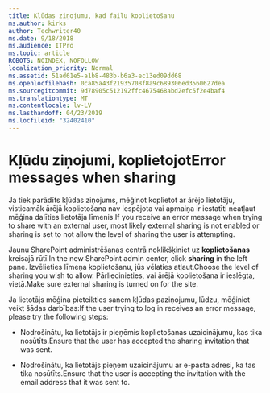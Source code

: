 ```yaml
---
title: Kļūdas ziņojumu, kad failu koplietošanu
ms.author: kirks
author: Techwriter40
ms.date: 9/18/2018
ms.audience: ITPro
ms.topic: article
ROBOTS: NOINDEX, NOFOLLOW
localization_priority: Normal
ms.assetid: 51ad61e5-a1b8-483b-b6a3-ec13ed09dd68
ms.openlocfilehash: 0ca85a43f21935708f8a9c689306ed3560627dea
ms.sourcegitcommit: 9d78905c512192ffc4675468abd2efc5f2e4baf4
ms.translationtype: MT
ms.contentlocale: lv-LV
ms.lasthandoff: 04/23/2019
ms.locfileid: "32402410"
---
```

# <a name="error-messages-when-sharing"></a><span data-ttu-id="d6a8f-102">Kļūdu ziņojumi, koplietojot</span><span class="sxs-lookup"><span data-stu-id="d6a8f-102">Error messages when sharing</span></span>

<span data-ttu-id="d6a8f-103">Ja tiek parādīts kļūdas ziņojums, mēģinot koplietot ar ārējo lietotāju, visticamāk ārējā koplietošana nav iespējota vai apmaiņa ir iestatīti neatļaut mēģina dalīties lietotāja līmenis.</span><span class="sxs-lookup"><span data-stu-id="d6a8f-103">If you receive an error message when trying to share with an external user, most likely external sharing is not enabled or sharing is set to not allow the level of sharing the user is attempting.</span></span>
  
<span data-ttu-id="d6a8f-104">Jaunu SharePoint administrēšanas centrā noklikšķiniet uz **koplietošanas** kreisajā rūtī.</span><span class="sxs-lookup"><span data-stu-id="d6a8f-104">In the  new SharePoint admin center, click **sharing** in the left pane.</span></span> <span data-ttu-id="d6a8f-105">Izvēlieties līmeņa koplietošanu, jūs vēlaties atļaut.</span><span class="sxs-lookup"><span data-stu-id="d6a8f-105">Choose the level of sharing you wish to allow.</span></span> <span data-ttu-id="d6a8f-106">Pārliecinieties, vai ārējā koplietošana ir ieslēgta, vietā.</span><span class="sxs-lookup"><span data-stu-id="d6a8f-106">Make sure external sharing is turned on for the site.</span></span> 
  
<span data-ttu-id="d6a8f-107">Ja lietotājs mēģina pieteikties saņem kļūdas paziņojumu, lūdzu, mēģiniet veikt šādas darbības:</span><span class="sxs-lookup"><span data-stu-id="d6a8f-107">If the user trying to log in receives an error message, please try the following steps:</span></span>
  
- <span data-ttu-id="d6a8f-108">Nodrošinātu, ka lietotājs ir pieņēmis koplietošanas uzaicinājumu, kas tika nosūtīts.</span><span class="sxs-lookup"><span data-stu-id="d6a8f-108">Ensure that the user has accepted the sharing invitation that was sent.</span></span>
    
- <span data-ttu-id="d6a8f-109">Nodrošinātu, ka lietotājs pieņem uzaicinājumu ar e-pasta adresi, ka tas tika nosūtīts.</span><span class="sxs-lookup"><span data-stu-id="d6a8f-109">Ensure that the user is accepting the invitation with the email address that it was sent to.</span></span>
    

